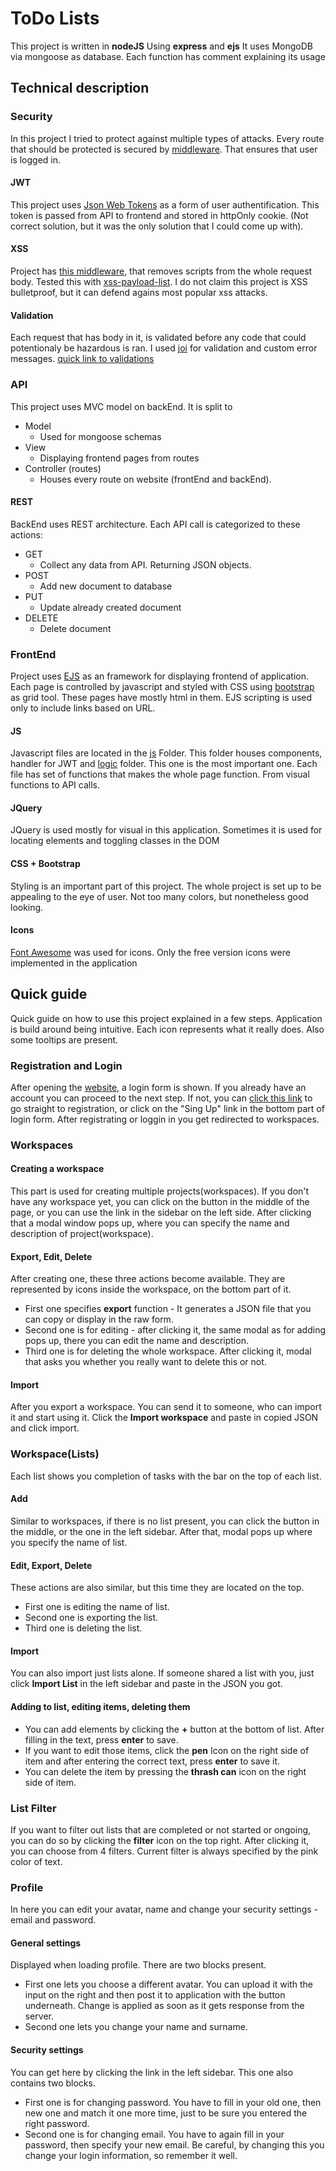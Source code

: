 # ToDo Lists
This project is written in **nodeJS** Using **express** and **ejs**
It uses MongoDB via mongoose as database. Each function has comment explaining its usage

## Technical description

### Security
In this project I tried to protect against multiple types of attacks. Every route that should be protected is secured by [middleware](https://github.com/tomasmalcik/todolists/blob/master/private/middlewares/users.js#L6). That ensures that user is logged in.
#### JWT
This project uses [Json Web Tokens](https://jwt.io/) as a form of user authentification. This token is passed from API to frontend and stored in httpOnly cookie. (Not correct solution, but it was the only solution that I could come up with).
#### XSS
Project has [this middleware](https://github.com/tomasmalcik/todolists/blob/master/server.js#L39), that removes scripts from the whole request body. Tested this with [xss-payload-list](https://github.com/payloadbox/xss-payload-list). I do not claim this project is XSS bulletproof, but it can defend agains most popular xss attacks.
#### Validation
Each request that has body in it, is validated before any code that could potentionaly be hazardous is ran. I used [joi](https://joi.dev/) for validation and custom error messages. [quick link to validations](https://github.com/tomasmalcik/todolists/blob/master/private/js/logic/validate.js)

### API
This project uses MVC model on backEnd. It is split to
- Model
    - Used for mongoose schemas
- View
    - Displaying frontend pages from routes
- Controller (routes)
    - Houses every route on website (frontEnd and backEnd).
#### REST
BackEnd uses REST architecture. Each API call is categorized to these actions:
- GET
    - Collect any data from API. Returning JSON objects. 
- POST
    - Add new document to database
- PUT
    - Update already created document
- DELETE
    - Delete document
### FrontEnd
Project uses [EJS](https://ejs.co/) as an framework for displaying frontend of application. Each page is controlled by javascript and styled with CSS using [bootstrap](https://getbootstrap.com/) as grid tool. These pages have mostly html in them. EJS scripting is used only to include links based on URL.
#### JS
Javascript files are located in the [js](https://github.com/tomasmalcik/todolists/tree/master/private/js) Folder. This folder houses components, handler for JWT and [logic](https://github.com/tomasmalcik/todolists/tree/master/private/js/logic) folder. This one is the most important one. Each file has set of functions that makes the whole page function. From visual functions to API calls.
#### JQuery
JQuery is used mostly for visual in this application. Sometimes it is used for locating elements and toggling classes in the DOM
#### CSS + Bootstrap
Styling is an important part of this project. The whole project is set up to be appealing to the eye of user. Not too many colors, but nonetheless good looking.
#### Icons
[Font Awesome](https://fontawesome.com/) was used for icons. Only the free version icons were implemented in the application

## Quick guide
Quick guide on how to use this project explained in a few steps. Application is build around being intuitive. Each icon represents what it really does. Also some tooltips are present.
### Registration and Login
After opening the [website](), a login form is shown. If you already have an account you can proceed to the next step. If not, you can [click this link]() to go straight to registration, or click on the "Sing Up" link in the bottom part of login form. After registrating or loggin in you get redirected to workspaces.
### Workspaces
#### Creating a workspace
This part is used for creating multiple projects(workspaces). If you don't have any workspace yet, you can click on the button in the middle of the page, or you can use the link in the sidebar on the left side. After clicking that a modal window pops up, where you can specify the name and description of project(workspace).
#### Export, Edit, Delete
After creating one, these three actions become available. They are represented by icons inside the workspace, on the bottom part of it.
- First one specifies **export** function - It generates a JSON file that you can copy or display in the raw form.
- Second one is for editing - after clicking it, the same modal as for adding pops up, there you can edit the name and description.
- Third one is for deleting the whole workspace. After clicking it, modal that asks you whether you really want to delete this or not.
#### Import
After you export a workspace. You can send it to someone, who can import it and start using it. Click the **Import workspace** and paste in copied JSON and click import.
### Workspace(Lists)
Each list shows you completion of tasks with the bar on the top of each list.
#### Add
Similar to workspaces, if there is no list present, you can click the button in the middle, or the one in the left sidebar. After that, modal pops up where you specify the name of list.
#### Edit, Export, Delete
These actions are also similar, but this time they are located on the top.
- First one is editing the name of list.
- Second one is exporting the list.
- Third one is deleting the list.
#### Import
You can also import just lists alone. If someone shared a list with you, just click **Import List** in the left sidebar and paste in the JSON you got.
#### Adding to list, editing items, deleting them
- You can add elements by clicking the **+** button at the bottom of list. After filling in the text, press **enter** to save.
- If you want to edit those items, click the **pen** Icon on the right side of item and after entering the correct text, press **enter** to save it.
- You can delete the item by pressing the **thrash can** icon on the right side of item. 
### List Filter
If you want to filter out lists that are completed or not started or ongoing, you can do so by clicking the **filter** icon on the top right.
After clicking it, you can choose from 4 filters. Current filter is always specified by the pink color of text.
### Profile
In here you can edit your avatar, name and change your security settings - email and password.
#### General settings
Displayed when loading profile. There are two blocks present.
- First one lets you choose a different avatar. You can upload it with the input on the right and then post it to application with the button underneath. Change is applied as soon as it gets response from the server.
- Second one lets you change your name and surname.
#### Security settings
You can get here by clicking the link in the left sidebar. This one also contains two blocks.
- First one is for changing password. You have to fill in your old one, then new one and match it one more time, just to be sure you entered the right password.
- Second one is for changing email. You have to again fill in your password, then specify your new email. Be careful, by changing this you change your login information, so remember it well.